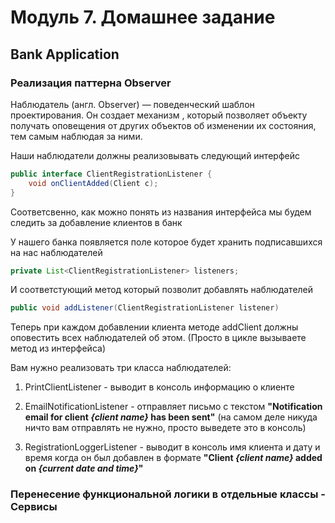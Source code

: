 # Модуль 7. Домашнее задание

## Bank Application

### Реализация паттерна Observer

Наблюдатель (англ. Observer) — поведенческий шаблон проектирования.
Он создает механизм , который позволяет объекту получать оповещения от других объектов об изменении их состояния, тем самым наблюдая за ними.

Наши наблюдатели должны реализовывать следующий интерфейс
```java
public interface ClientRegistrationListener {
    void onClientAdded(Client c);
}
```
Соответсвенно, как можно понять из названия интерфейса мы будем следить за добавление клиентов в банк

У нашего банка появляется поле которое будет хранить подписавшихся на нас наблюдателей
```java
private List<ClientRegistrationListener> listeners;
```
И соответстующий метод который позволит добавлять наблюдателей
```java
public void addListener(ClientRegistrationListener listener)
```

Теперь при каждом добавлении клиента методе addClient должны оповестить всех наблюдателей об этом. (Просто в цикле вызываете метод из интерфейса)

Вам нужно реализовать три класса наблюдателей:

1. PrintClientListener - выводит в консоль информацию о клиенте

2. EmailNotificationListener - отправляет письмо с текстом
**"Notification email for client *{client name}* has been sent"**
(на самом деле никуда ничто вам отправлять не нужно, просто выведете это в консоль)

3. RegistrationLoggerListener - выводит в консоль имя клиента и дату и время когда он был добавлен в формате
**"Client *{client name}* added on *{current date and time}*"**

### Перенесение функциональной логики в отдельные классы - Сервисы
